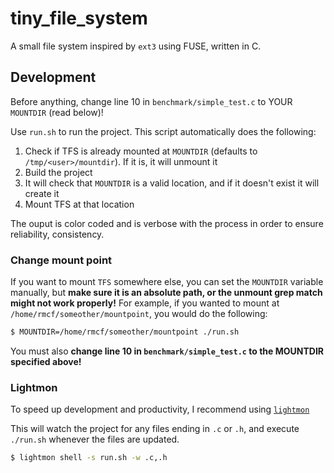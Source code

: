# tiny_file_system
A small file system inspired by `ext3` using FUSE, written in C.

## Development

Before anything, change line 10 in `benchmark/simple_test.c` to YOUR `MOUNTDIR` (read below)!

Use `run.sh` to run the project. This script automatically does the following:
1. Check if TFS is already mounted at `MOUNTDIR` (defaults to `/tmp/<user>/mountdir`). If it is, it will unmount it
2. Build the project
3. It will check that `MOUNTDIR` is a valid location, and if it doesn't exist it will create it
4. Mount TFS at that location

The ouput is color coded and is verbose with the process in order to ensure reliability, consistency.

### Change mount point
If you want to mount `TFS` somewhere else, you can set the `MOUNTDIR` variable manually, but **make sure it is an absolute path, or the unmount grep match might not work properly!**
For example, if you wanted to mount at `/home/rmcf/someother/mountpoint`, you would do the following:
```bash
$ MOUNTDIR=/home/rmcf/someother/mountpoint ./run.sh
```

You must also **change line 10 in `benchmark/simple_test.c` to the MOUNTDIR specified above!**

### Lightmon
To speed up development and productivity, I recommend using [`lightmon`](https://github.com/reaganmcf/lightmon)

This will watch the project for any files ending in `.c` or `.h`, and execute `./run.sh` whenever the files are updated.
```bash
$ lightmon shell -s run.sh -w .c,.h
```
